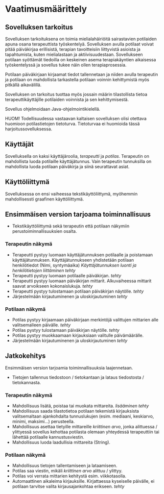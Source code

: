 # Vaatimusmäärittely

## Sovelluksen tarkoitus
Sovelluksen tarkoituksena on toimia mielialahäiriöitä sairastavien potilaiden apuna osana terapeuttista työskentelyä. Sovelluksen avulla potilaat voivat pitää päiväkirjaa erillisistä, terapian tavoitteisiin liittyvistä asioista ja tapahtumista, kuten mielialastaan ja aktiivisuudestaan. Sovellukseen potilaan syöttämät tiedoilla on keskeinen asema terapiakäyntien aikaisessa työskentelyssä ja sovellus tukee näin ollen terapiaprosessia. 

Potilaan päiväkirjaan kirjaamat tiedot tallennetaan ja niiden avulla terapeutin ja potilaan on mahdollista tarkastella potilaan voinnin kehittymistä myös pitkällä aikavälillä.

Sovelluksen on tarkoitus tuottaa myös jossain määrin tilastollista tietoa terapeuttikäyttäjille potilaiden voinnista ja sen kehittymisestä.

Sovellus ohjelmoidaan Java-ohjelmointikielellä.

HUOM! Todellisuudessa vastaavan kaltaisen sovelluksen olisi otettava huomioon potilastietojen tietoturva. Tietoturvaa ei huomioida tässä harjoitussovelluksessa.

## Käyttäjät
Sovelluksella on kaksi käyttäjäroolia, *terapeutti* ja *potilas*. Terapeutin on mahdollista luoda potilaille käyttäjätunnus. Vain terapeutin tunnuksilla on mahdollista luoda potilaan päiväkirja ja siinä seurattavat asiat.

## Käyttöliittymä
Sovelluksessa on ensi vaiheessa tekstikäyttöliittymä, myöhemmin mahdollisessti graafinen käyttöliittymä. 

## Ensimmäisen version tarjoama toiminnallisuus
- Tekstikäyttöliittymä sekä terapeutin että potilaan näkymiin perustoiminnallisuuksien osalta.

### Terapeutin näkymä
- Terapeutti pystyy luomaan käyttäjätunnuksen potilaalle ja poistamaan käyttäjätunnuksen. Käyttäjätunnukseen yhdistetään potilaan henkilötiedot (Nimi, syntymäaika) *Käyttäjätunnuksen luonti ja henkilötietojen liittäminen tehty*
- Terapeutti pystyy luomaan potilaalle päiväkirjan. *tehty*
- Terapeutti pystyy luomaan päiväkirjan mittarit. Alkuvaiheessa mittarit saavat arvoikseen kokonaislukuja. *tehty*
- Terapeutti pystyy tulostamaan potilaan päiväkirjan näytölle. *tehty*
- Järjestelmään kirjautuminenen ja uloskirjautuminen *tehty*

### Potilaan näkymä
- Potilas pystyy kirjaamaan päiväkirjaan merkintöjä valittujen mittarien alle valitsemalleen päivälle. *tehty*
- Potilas pystyy tulostamaan päiväkirjan näytölle. *tehty*
- Potilas pystyy muokkaamaan kirjauksiaan valitulle päivämäärälle.
- Järjestelmään kirjautuminenen ja uloskirjautuminen *tehty*

## Jatkokehitys
Ensimmäisen version tarjoamia toiminnallisuuksia laajennetaan. 
- Tietojen tallennus tiedostoon / tietokantaan ja lataus tiedostosta / tietokannasta.
### Terapeutin näkymä
- Mahdollisuus lisätä, poistaa tai muokata mittareita. *lisääminen tehty*
- Mahdollisuus saada tilastotietoa potilaan tekemistä kirjauksista valitsemaltaan ajankohdalta tunnuslukujen (esim. mediaani, keskiarvo, minimi, maksimi...) perusteella.
- Mahdollisuus asettaa tietyille mittareille *kriittinen arvo*, jonka alittuessa / ylittyessä sovellus kehottaa potilasta olemaan yhteydessä terapeuttiin tai lähettää potilaalle kannustusviestin.
- Mahdollisuus luoda laadullisia mittareita (String).
### Potilaan näkymä
- Mahdollisuus tietojen tallentamiseen ja lataamiseen.
- Potilas saa viestin, mikäli *kriittinen arvo* alittuu / ylittyy.
- Potilas voi verrata mittarien kehitystä esim. viikkotasolla.
- Automaattinen aikaleima kirjauksille. Kirjattaessa kyseiselle päivälle, ei potilaan tarvitse valita kirjausajankohtaa erikseen. *tehty*

